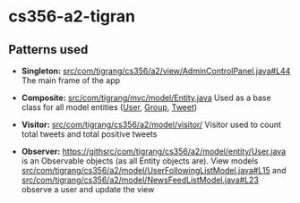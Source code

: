 cs356-a2-tigran
===============

## Patterns used

- **Singleton:**
 [src/com/tigrang/cs356/a2/view/AdminControlPanel.java#L44](https://github.com/tigrang/cs356-a2-tigran/blob/master/src/com/tigrang/cs356/a2/view/AdminControlPanel.java#L44) The main frame of the app

- **Composite:**
[src/com/tigrang/mvc/model/Entity.java](https://github.com/tigrang/cs356-a2-tigran/blob/master/src/com/tigrang/mvc/model/Entity.java) Used as a base class for all model entities ([User](https://github.com/tigrang/cs356-a2-tigran/blob/master/src/com/tigrang/cs356/a2/model/entity/User.java), [Group](https://github.com/tigrang/cs356-a2-tigran/blob/master/src/com/tigrang/cs356/a2/model/entity/Group.java), [Tweet](https://github.com/tigrang/cs356-a2-tigran/blob/master/src/com/tigrang/cs356/a2/model/entity/Tweet.java))

- **Visitor:**
[src/com/tigrang/cs356/a2/model/visitor/](https://github.com/tigrang/cs356-a2-tigran/tree/master/src/com/tigrang/cs356/a2/model/visitorhttps://github.com/tigrang/cs356-a2-tigran/tree/master/src/com/tigrang/cs356/a2/model/visitor) Visitor used to count total tweets and total positive tweets

- **Observer:**
[https://githsrc/com/tigrang/cs356/a2/model/entity/User.java](https://github.com/tigrang/cs356-a2-tigran/blob/master/src/com/tigrang/cs356/a2/model/entity/User.java) is an Observable objects (as all Entity objects are).
View models [src/com/tigrang/cs356/a2/model/UserFollowingListModel.java#L15](https://github.com/tigrang/cs356-a2-tigran/blob/master/src/com/tigrang/cs356/a2/model/UserFollowingListModel.java#L15) and [src/com/tigrang/cs356/a2/model/NewsFeedListModel.java#L23](https://github.com/tigrang/cs356-a2-tigran/blob/master/src/com/tigrang/cs356/a2/model/NewsFeedListModel.java#L23) observe a user and update the view
